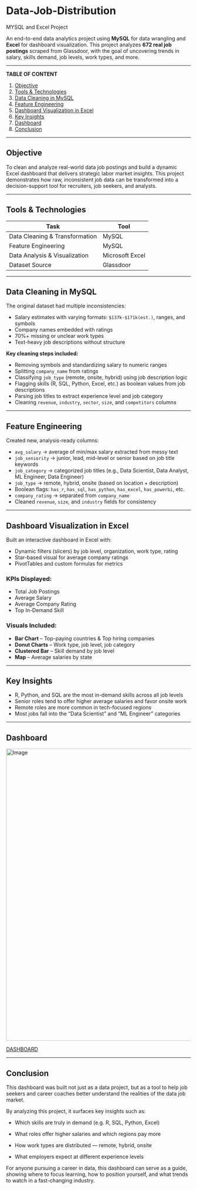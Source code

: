 # Data-Job-Distribution
MYSQL and Excel Project

An end-to-end data analytics project using **MySQL** for data wrangling and **Excel** for dashboard visualization. This project analyzes **672 real job postings** scraped from Glassdoor, with the goal of uncovering trends in salary, skills demand, job levels, work types, and more.

---

**TABLE OF CONTENT**

1. [Objective](#Objective)
2. [Tools & Technologies](#Tools-&-Technologies)
3. [Data Cleaning in MySQL](#Data-Cleaning-in-MySQL)
4. [Feature Engineering](#Feature-Engineering)
5. [Dashboard Visualization in Excel](#Dashboard-Visualization-in-Excel)
6. [Key Insights](#Key-Insights)
7. [Dashboard](#Dashboard)
8. [Conclusion](#Conclusion)

---

##  Objective

To clean and analyze real-world data  job postings and build a dynamic Excel dashboard that delivers strategic labor market insights. This project demonstrates how raw, inconsistent job data can be transformed into a decision-support tool for recruiters, job seekers, and analysts.

---

## Tools & Technologies

| Task                         | Tool            |
|------------------------------|------------------|
| Data Cleaning & Transformation | MySQL            |
| Feature Engineering           | MySQL            |
| Data Analysis & Visualization | Microsoft Excel  |
| Dataset Source                | Glassdoor         |

---

##  Data Cleaning in MySQL 

The original dataset had multiple inconsistencies:
- Salary estimates with varying formats: `$137k-$171k(est.)`, ranges, and symbols
- Company names embedded with ratings
- 70%+ missing or unclear work types
- Text-heavy job descriptions without structure

**Key cleaning steps included:**
- Removing symbols and standardizing salary to numeric ranges
- Splitting `company_name` from ratings
- Classifying `job_type` (remote, onsite, hybrid) using job description logic
- Flagging skills (R, SQL, Python, Excel, etc.) as boolean values from job descriptions
- Parsing job titles to extract experience level and job category
- Cleaning `revenue`, `industry`, `sector`, `size`, and `competitors` columns

---

##  Feature Engineering

Created new, analysis-ready columns:
- `avg_salary` → average of min/max salary extracted from messy text
- `job_seniority` → junior, lead, mid-level or senior based on job title keywords
- `job_category` → categorized job titles (e.g., Data Scientist, Data Analyst, ML Engineer, Data Engineer)
- `job_type` → remote, hybrid, onsite (based on location + description)
- Boolean flags: `has_r`, `has_sql`, `has_python`, `has_excel`, `has_powerbi`, etc.
- `company_rating` → separated from `company_name`
- Cleaned `revenue`, `size`, and `industry` fields for consistency

---

##  Dashboard Visualization in Excel

Built an interactive dashboard in Excel with:
- Dynamic filters (slicers) by job level, organization, work type, rating
- Star-based visual for average company ratings
- PivotTables and custom formulas for metrics

###  KPIs Displayed:
- Total Job Postings  
- Average Salary  
- Average Company Rating  
- Top In-Demand Skill

###  Visuals Included:
- **Bar Chart** – Top-paying countries & Top hiring companies  
- **Donut Charts** – Work type, job level, job category  
- **Clustered Bar** – Skill demand by job level  
- **Map** – Average salaries by state

---

##  Key Insights

- R, Python, and SQL are the most in-demand skills across all job levels  
- Senior roles tend to offer higher average salaries and favor onsite work  
- Remote roles are more common in tech-focused regions  
- Most jobs fall into the “Data Scientist” and “ML Engineer” categories

---

##  Dashboard

<img width="797" alt="Image" src="https://github.com/user-attachments/assets/bd17bdba-d6c6-409e-944f-03d0474e6e57" />

[DASHBOARD](https://1drv.ms/x/c/5229c7255eb7350e/EYXoIfAQo0tFiPnbSmSqcgwBKPb-9lO2ARZ3LghXggRW3w)

---

## Conclusion

This dashboard was built not just as a data project, but as a tool to help job seekers and career coaches better understand the realities of the data  job market.

By analyzing this project, it surfaces key insights such as:

- Which skills are truly in demand (e.g. R, SQL, Python, Excel)

- What roles offer higher salaries and which regions pay more

- How work types are distributed — remote, hybrid, onsite

- What employers expect at different experience levels

For anyone pursuing a career in data, this dashboard can serve as a guide, showing where to focus learning, how to position yourself, and what trends to watch in a fast-changing industry.
